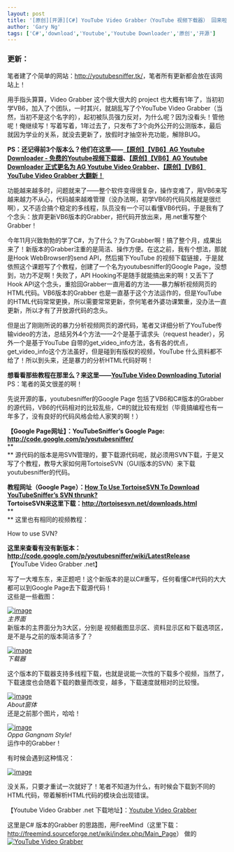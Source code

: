 ```yaml
---
layout: post
title: '[原创][开源][C#] YouTube Video Grabber（YouTube 视频下载器） 回来啦！'
author: 'Gary Ng'
tags: ['C#','download','Youtube','Youtube Downloader','原创','开源']
---
```


### 更新：  
笔者建了个简单的网站：<http://youtubesniffer.tk/>，笔者所有更新都会放在该网站上！

  
 用手指头算算，Video Grabber 这个很大很大的 project
也大概有1年了，当初初学VB6，加入了个团队，一时其兴，就胡乱写了个YouTube
Video
Grabber（当然，当初不是这个名字的），起初被队员强力反对，为什么呢？因为没看头！管他呢！俺继续写！写着写着，1年过去了，只发布了3个向外公开的公测版本，最后就因为学业的关系，就没去更新了，放假时才抽空补充功能，解除BUG。  
  
 **PS：还记得前3个版本么？他们在这里——[【原创】【VB6】AG Youtube
Downloader -
免费的Youtube视频下载器](http://garyngzhongbo.blogspot.com/2012/03/vb6ag-youtube-downloader-youtube.html)、[【原创】【VB6】AG
Youtube Downloader 正式更名为 AG Youtube Video
Grabber](http://garyngzhongbo.blogspot.com/2012/04/vb6ag-youtube-downloader-ag-youtube.html)、[【原创】【VB6】YouTube
Video Grabber
大翻新！](http://garyngzhongbo.blogspot.com/2012/05/vb6youtube-video-grabber.html)**  
  

功能越来越多时，问题就来了——整个软件变得很复杂，操作变难了，用VB6来写越来越力不从心，代码越来越难管理（没办法啊，初学VB6的代码风格就是很烂啊），又不适合搞个稳定的多线程，队员没有一个可以看懂VB6代码，于是我有了个念头：放弃更新VB6版本的Grabber，把代码开放出来，用.net重写整个Grabber！  
  

今年11月兴致勃勃的学了C\#，为了什么？为了Grabber啊！搞了整个月，成果出来了！新版本的Grabber注重的是简洁、操作方便。在这之前，我有个想法，那就是Hook
WebBrowser的send API，然后揭下YouTube
的视频下载链接，于是就依照这个课题写了个教程，创建了一个名为youtubesniffer的Google
Page，没想到，功力不足啊！失败了，API
Hooking不是随手就能搞出来的啊！又丢下了Hook
API这个念头，重拾回Grabber一直用着的方法——暴力解析视频网页的HTML代码。VB6版本的Grabber
也是一直基于这个方法运作的，但是YouTube的HTML代码常常更换，所以需要常常更新，奈何笔者外婆功课繁重，没办法一直更新，所以才有了开放源代码的念头。  
  

但是出了刚刚所说的暴力分析视频网页的源代码，笔者又详细分析了YouTube传输video的方法，总结另外4个方法——2个是基于请求头（request
header），另外一个是基于YouTube
自带的get\_video\_info方法，各有各的优点，get\_video\_info这个方法虽好，但是碰到有版权的视频，YouTube
什么资料都不给了！所以到头来，还是暴力的分析HTML代码好啊！  
  
 **想看看那些教程在那里么？来这里——[YouTube Video Downloading
Tutorial](http://code.google.com/p/youtubesniffer/wiki/YouTubeVideoDownloadingTutorial)**  
 PS：笔者的英文很差的啊！  
  
 先说开源的事，youtubesniffer的Google Page
包括了VB6和C\#版本的Grabber的源代码，VB6的代码相对的比较乱些，C\#的就比较有规划（毕竟搞编程也有一年多了，没有良好的代码风格会给人家笑的啊！）  
  
 **【Google Page网址】：YouTubeSniffer’s Google Page:
<http://code.google.com/p/youtubesniffer/>**  
 **  
**
源代码的版本是用SVN管理的，要下载源代码呢，就必须用SVN下载，于是又写了个教程，教导大家如何用TortoiseSVN（GUI版本的SVN）来下载youtubesniffer的代码。  
  
 **教程网址（Google Page）：[How To Use TortoiseSVN To Download
YouTubeSniffer’s SVN
thrunk?](http://code.google.com/p/youtubesniffer/wiki/HowToUseSvn)**  
 **TortoiseSVN来这里下载：<http://tortoisesvn.net/downloads.html>**  
 **  
** 这里也有相同的视频教程：  
  

How to use SVN?

  
  

**这里来查看有没有新版本：<http://code.google.com/p/youtubesniffer/wiki/LatestRelease>**  
 【YouTube Video Grabber .net】  

写了一大堆东东，来正题吧！这个新版本的是以C\#重写，任何看懂C\#代码的大大都可以到Google
Page去下载源代码！  
 这些是一些截图：  

[![image](http://lh5.ggpht.com/-P8cy2w8D4V8/ULx_b3nNUCI/AAAAAAAACus/0n1vY7D3b0g/image_thumb.png?imgmax=800 "image")](http://lh3.ggpht.com/-iBvjlLEawhs/ULx_a7xfDfI/AAAAAAAACuo/2xuYZXi48v4/s1600-h/image%25255B2%25255D.png)  
 *主界面*  
 新版本的主界面分为3大区，分别是
视频截图显示区、资料显示区和下载选项区，是不是与之前的版本简洁多了？  
  

[![image](http://lh6.ggpht.com/-ifIRSVTI290/ULx_eD_1WAI/AAAAAAAACvA/UTsp7R1YQ6s/image_thumb%25255B1%25255D.png?imgmax=800 "image")](http://lh4.ggpht.com/-STdKe2HBIeU/ULx_crl1pJI/AAAAAAAACu0/v3S0HWnure0/s1600-h/image%25255B5%25255D.png)  
 *下载器*  

这个版本的下载器支持多线程下载，也就是说能一次性的下载多个视频，当然了，下载速度也会随着下载的数量而改变，越多，下载速度就相对的比较慢。  
  

[![image](http://lh3.ggpht.com/-YBEeUGaXzlw/ULx_gEza_lI/AAAAAAAACvM/8hMBmQSk39s/image_thumb%25255B2%25255D.png?imgmax=800 "image")](http://lh6.ggpht.com/-7RsggaqP-UU/ULx_fEl9qpI/AAAAAAAACvE/nL-c-OjzLy8/s1600-h/image%25255B8%25255D.png)  
 *About窗体*  
 还是之前那个图片，哈哈！  

[![image](http://lh3.ggpht.com/-uVV1n9coTI4/ULx_iWc9NoI/AAAAAAAACvg/qTzaNQxDB08/image_thumb%25255B4%25255D.png?imgmax=800 "image")](http://lh4.ggpht.com/-zC6-pdHZU_8/ULx_g-sEJ0I/AAAAAAAACvY/swLOouhN6Z8/s1600-h/image%25255B14%25255D.png)  
 *Oppa Gangnam Style!*  
 运作中的Grabber！  
  
 有时候会遇到这种情况：  

[![image](http://lh6.ggpht.com/-Rit-3u37tek/ULx_kl9P4PI/AAAAAAAACvw/_crt1ey0VDM/image_thumb%25255B3%25255D.png?imgmax=800 "image")](http://lh6.ggpht.com/-6QctH7KUgzA/ULx_juzHO8I/AAAAAAAACvk/-HKeDkIA7VI/s1600-h/image%25255B11%25255D.png)  

没关系，只要才重试一次就好了！笔者不知道为什么，有时候会下载到不同的HTML代码，带着解析HTML代码的模块会出现错误。  
  
 【Youtube Video Grabber .net 下载地址】：[Youtube Video
Grabber](https://dl.dropbox.com/u/43619472/%E6%89%B9%E5%A4%84%E7%90%86/C%23/YouTube%20Video%20Grabber/YouTube%20Grabber.exe "https://dl.dropbox.com/u/43619472/%E6%89%B9%E5%A4%84%E7%90%86/C%23/YouTube%20Video%20Grabber/YouTube%20Grabber.exe")  
  
 这里是C\# 版本的Grabber
的思路图，用FreeMind（这里下载：<http://freemind.sourceforge.net/wiki/index.php/Main_Page>）
做的  
 [![YouTube Video
Grabber](http://lh5.ggpht.com/-BwDu50JH7XU/ULx_nVsTbqI/AAAAAAAACwA/Pr2W3bWqlM4/YouTube%252520Video%252520Grabber_thumb.png?imgmax=800 "YouTube Video Grabber")](http://lh4.ggpht.com/-uQllEvJ9HRM/ULx_l0owReI/AAAAAAAACv4/bGUhYZ_QwH8/s1600-h/YouTube%252520Video%252520Grabber%25255B2%25255D.png)

